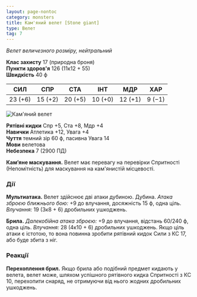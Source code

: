 ```yaml
---
layout: page-nontoc
category: monsters
title: Кам'яний велет [Stone giant]
type: Велет
tag: 7
---
```


_Велет величезного розміру, нейтральний_

**Клас захисту** 17 (природна броня)    
**Пункти здоров'я** 126 (11к12 + 55)    
**Швидкість** 40 ф

| СИЛ     | СПР     | СТА     | ІНТ     | МДР     | ХАР    |
| ------- | ------- | ------- | ------- | ------- | ------ |
| 23 (+6) | 15 (+2) | 20 (+5) | 10 (+0) | 12 (+1) | 9 (−1) |

![Кам'яний велет](https://www.dndbeyond.com/avatars/thumbnails/30783/942/1000/1000/638062024167770799.png)

**Рятівні кидки** Спр +5, Ста +8, Мдр +4    
**Навички** Атлетика +12, Увага +4    
**Чуття** темний зір 60 ф, пасивна Увага 14    
**Мови** велетова    
**Небезпека** 7 (2900 ПД)

**Кам’яне маскування.** Велет має перевагу на перевірки Спритності (Непомітність) для маскування на кам'янистій місцевості.

### Дії
**Мультиатака.** Велет здійснює дві атаки дубиною. Дубина. _Атака зброєю ближнього бою:_ +9 до влучання, досяжність 15 ф, одна ціль. _Влучання:_ 19 (3к8 + 6) дробильних ушкоджень.    

**Брила.** _Далекобійна атака зброєю:_ +9 до влучання, відстань 60/240 ф, одна ціль. _Влучання:_ 28 (4к10 + 6) дробильних ушкоджень. Якщо ціль атаки є істотою, то вона повинна зробити рятівний кидок Сили з КС 17, або буде збита з ніг.

### Реакції
**Перехоплення брил.** Якщо брила або подібний предмет кидають у велета, велет може, шляхом успішного рятівного кидка Спритності з КС 10, перехопити снаряд, не отримуючи від нього жодних дробильних ушкоджень.
